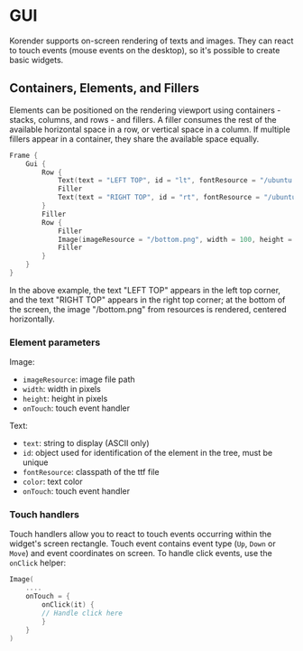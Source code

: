 # GUI

Korender supports on-screen rendering of texts and images. They can react to touch events (mouse events on the desktop), so it's possible to create basic widgets.

## Containers, Elements, and Fillers

Elements can be positioned on the rendering viewport using containers - stacks, columns, and rows - and fillers. A filler consumes the rest of the available horizontal space in a row, or vertical space in a column. If multiple fillers appear in a container, they share the available space equally.

````kotlin
Frame {
    Gui {
        Row {
            Text(text = "LEFT TOP", id = "lt", fontResource = "/ubuntu.ttf", height = 30, color = ColorRBGA(0xFFFF8888))
            Filler
            Text(text = "RIGHT TOP", id = "rt", fontResource = "/ubuntu.ttf", height = 30, color = ColorRBGA(0xFFFF8888))
        }
        Filler
        Row {
            Filler
            Image(imageResource = "/bottom.png", width = 100, height = 100)
            Filler
        }
    }
}
````
In the above example, the text "LEFT TOP" appears in the left top corner, and the text "RIGHT TOP" appears in the right top corner; at the bottom of the screen, the image "/bottom.png" from resources is rendered, centered horizontally.

### Element parameters

Image:

- `imageResource`: image file path
- `width`: width in pixels
- `height`: height in pixels
- `onTouch`: touch event handler

Text:

- `text`: string to display (ASCII only)
- `id`: object used for identification of the element in the tree, must be unique
- `fontResource`: classpath of the ttf file
- `color`: text color
- `onTouch`: touch event handler

### Touch handlers

Touch handlers allow you to react to touch events occurring within the widget's screen rectangle. Touch event contains event type (`Up`, `Down` or `Move`) and event coordinates on screen.
To handle click events, use the `onClick` helper:
````kotlin
Image(
    ....
    onTouch = {
        onClick(it) {
        // Handle click here 
        }
    }
)
```` 
